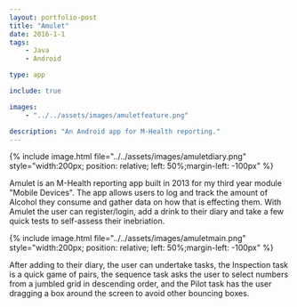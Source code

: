 ```yaml
---
layout: portfolio-post
title: "Amulet"
date: 2016-1-1
tags: 
    - Java
    - Android

type: app

include: true

images:
    - "../../assets/images/amuletfeature.png"

description: "An Android app for M-Health reporting."
---
```



{% include image.html file="../../assets/images/amuletdiary.png" style="width:200px; position: relative; left: 50%;margin-left: -100px" %} 

Amulet is an M-Health reporting app built in 2013 for my third year module "Mobile Devices". The app allows users to log and track the amount of Alcohol they consume and gather data on how that is effecting them. With Amulet the user can register/login, add a drink to their diary and take a few quick tests to self-assess their inebriation.

{% include image.html file="../../assets/images/amuletmain.png" style="width:200px; position: relative; left: 50%;margin-left: -100px" %}

After adding to their diary, the user can undertake tasks, the Inspection task is a quick game of pairs, the sequence task asks the user to select numbers from a jumbled grid in descending order, and the Pilot task has the user dragging a box around the screen to avoid other bouncing boxes.
